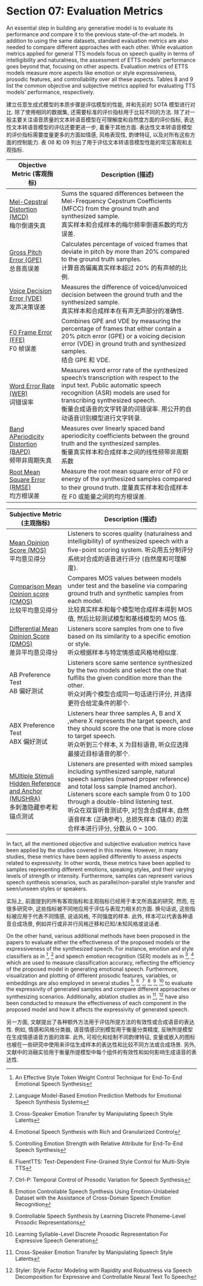 # Section 07: Evaluation Metrics

An essential step in building any generative model is to evaluate its performance and compare it to the previous state-of-the-art models.
In addition to using the same datasets, standard evaluation metrics are also needed to compare different approaches with each other.
While evaluation metrics applied for general TTS models focus on speech quality in terms of intelligibility and naturalness, the assessment of ETTS models’ performance goes beyond that, focusing on other aspects.
Evaluation metrics of ETTS models measure more aspects like emotion or style expressiveness, prosodic features, and controllability over all these aspects.
Tables 8 and 9 list the common objective and subjective metrics applied for evaluating TTS models’ performance, respectively.

建立任意生成式模型的本质步骤是评估模型的性能, 并和先前的 SOTA 模型进行对比.
除了使用相同的数据集, 还需要标准的评价指标用于比较不同的方法.
除了对一般主要关注语音质量的文本转语音模型在可理解度和自然度方面的评价指标, 表达性文本转语音模型的评估还要更进一步, 着重于其他方面.
表达性文本转语音模型的评价指标需要度量更多的方面如情感, 风格表现性, 韵律特征, 以及对所有这些方面的控制能力.
表 08 和 09 列出了用于评估文本转语音模型性能的常见客观和主观指标.

| Objective Metric (客观指标) | Description (描述) |
| --- | --- |
| [Mel-Cepstral Distortion (MCD)](../../Evaluations/MCD.md) <br> 梅尔倒谱失真 | Sums the squared differences between the Mel-Frequency Cepstrum Coefficients (MFCC) from the ground truth and synthesized sample. <br>真实样本和合成样本的梅尔频率倒谱系数的均方误差. |
| [Gross Pitch Error (GPE)](../../Evaluations/GPE.md) <br> 总音高误差 | Calculates percentage of voiced frames that deviate in pitch by more than 20% compared to the ground truth samples.<br> 计算音高偏离真实样本超过 20% 的有声帧的比例. |
| [Voice Decision Error (VDE)](../../Evaluations/VDE.md) <br> 发声决策误差| Measures the difference of voiced/unvoiced decision between the ground truth and the synthesized sample.<br> 真实样本和合成样本在有声无声部分的准确性.|
| [F0 Frame Error (FFE)](../../Evaluations/FFE.md) <br> F0 帧误差 | Combines GPE and VDE by measuring the percentage of frames that either contain a 20% pitch error (GPE) or a voicing decision error (VDE) in ground truth and synthesized samples.<br> 结合 GPE 和 VDE.|
| [Word Error Rate (WER)](../../Evaluations/WER.md) <br> 词错误率 | Measures word error rate of the synthesized speech’s transcription with respect to the input text. Public automatic speech recognition (ASR) models are used for transcribing synthesized speech.<br> 衡量合成语音的文字转录的词错误率. 用公开的自动语音识别模型进行文字转录. |
| [Band APeriodicity Distortion (BAPD)](../../Evaluations/BAPD.md) <br> 频带非周期失真 | Measures over linearly spaced band aperiodicity coefficients between the ground truth and the synthesized samples.<br>衡量真实样本和合成样本之间的线性频带非周期系数 |
| [Root Mean Square Error (RMSE)](../../Evaluations/RMSE.md) <br> 均方根误差|Measure the root mean square error of F0 or energy of the synthesized samples compared to their ground truth. 度量真实样本和合成样本在 F0 或能量之间的均方根误差. |

| Subjective Metric (主观指标) | Description (描述) |
| --- | --- |
| [Mean Opinion Score (MOS)](../../Evaluations/MOS.md) <br> 平均意见得分 | Listeners to scores quality (naturalness and intelligibility) of synthesized speech with a five-point scoring system. 听众用五分制评分系统对合成的语音进行评分 (自然度和可理解度). |
| [Comparison Mean Opinion score (CMOS)](../../Evaluations/CMOS.md) <br> 比较平均意见得分 | Compares MOS values between models under test and the baseline via comparing ground truth and synthetic samples from each model. <br> 比较真实样本和每个模型地合成样本得到 MOS 值, 然后比较测试模型和基线模型的 MOS 值. |
| [Differential Mean Opinion Score (DMOS)](../../Evaluations/DMOS.md) <br> 差异平均意见得分 | Listeners score samples from one to five based on its similarity to a specific emotion or style. <br> 听众根据样本与特定情感或风格地相似度.|
| AB Preference Test <br>AB 偏好测试 | Listeners score same sentence synthesized by the two models and select the one that fulfills the given condition more than the other. <br> 听众对两个模型合成同一句话进行评分, 并选择更符合给定条件的那个. |
| ABX Preference Test <br> ABX 偏好测试 | Listeners hear three samples A, B and X ,where X represents the target speech, and they should score the one that is more close to target speech. <br> 听众听到三个样本, X 为目标语音, 听众应选择最接近目标语音的那个. |
| [MUltiple Stimuli Hidden Reference and Anchor (MUSHRA)](../../Evaluations/MUSHRA.md) <br> 多刺激隐藏参考和锚点测试| Listeners are presented with mixed samples including synthesized sample, natural speech samples (named proper reference) and total loss sample (named anchor). Listeners score each sample from 0 to 100 through a double-blind listening test.<br> 听众在双盲听音测试中, 对包含合成样本, 自然语音样本 (正确参考), 总损失样本 (锚点) 的混合样本进行评分, 分数从 0 ~ 100. |

In fact, all the mentioned objective and subjective evaluation metrics have been applied by the studies covered in this review.
However, in many studies, these metrics have been applied differently to assess aspects related to expressivity.
In other words, these metrics have been applied to samples representing different emotions, speaking styles, and their varying levels of strength or intensity.
Furthermore, samples can represent various speech synthesis scenarios, such as parallel/non-parallel style transfer and seen/unseen styles or speakers.

实际上, 前面提到的所有客观指标和主观指标已经用于本文所涵盖的研究.
然而, 在很多研究中, 这些指标被不同地应用于评估与表现力相关的方面.
换句话说, 这些指标被应用于代表不同情感, 说话风格, 不同强度的样本.
此外, 样本可以代表各种语音合成场景, 例如并行或非并行风格迁移和已知/未知风格或说话者.

On the other hand, various additional methods have been proposed in the papers to evaluate either the effectiveness of the proposed models or the expressiveness of the synthesized speech.
For instance, emotion and style classifiers as in [^1], [^2] and speech emotion recognition (SER) models as in [^3], [^4] which are used to measure classification accuracy, reflecting the efficiency of the proposed model in generating emotional speech.
Furthermore, visualization and plotting of different prosodic features, variables, or embeddings are also employed in several studies [^5], [^6], [^7], [^8], [^9], [^10] to evaluate the expressivity of generated samples and compare different approaches or synthesizing scenarios.
Additionally, ablation studies as in [^3], [^11] have also been conducted to measure the effectiveness of each component in the proposed model and how it affects the expressivity of generated speech.

另一方面, 文献提出了各种额外方法用于评估所提方法的有效性或合成语音的表达性.
例如, 情感和风格分类器, 语音情感识别模型用于衡量分类精度, 反映所提模型在生成情感语音方面的效率.
此外, 可视化和绘制不同韵律特征, 变量或嵌入的图标也被在一些研究中使用来评估生成样本的表达性和比较不同方法或合成场景.
另外, 文献中的消融实验用于衡量所提模型中每个组件的有效性和如何影响生成语音的表达性.

[^1]: An Effective Style Token Weight Control Technique for End-To-End Emotional Speech Synthesis
[^2]: Language Model-Based Emotion Prediction Methods for Emotional Speech Synthesis Systems
[^3]: Cross-Speaker Emotion Transfer by Manipulating Speech Style Latents
[^4]: Emotional Speech Synthesis with Rich and Granularized Control
[^5]: Controlling Emotion Strength with Relative Attribute for End-To-End Speech Synthesis
[^6]: FluentTTS: Text-Dependent Fine-Grained Style Control for Multi-Style TTS
[^7]: Ctrl-P: Temporal Control of Prosodic Variation for Speech Synthesis
[^8]: Emotion Controllable Speech Synthesis Using Emotion-Unlabeled Dataset with the Assistance of Cross-Domain Speech Emotion Recognition
[^9]: Controllable Speech Synthesis by Learning Discrete Phoneme-Level Prosodic Representations
[^10]: Learning Syllable-Level Discrete Prosodic Representation For Expressive Speech Generation
[^11]: Styler: Style Factor Modeling with Rapidity and Robustness via Speech Decomposition for Expressive and Controllable Neural Text To Speech